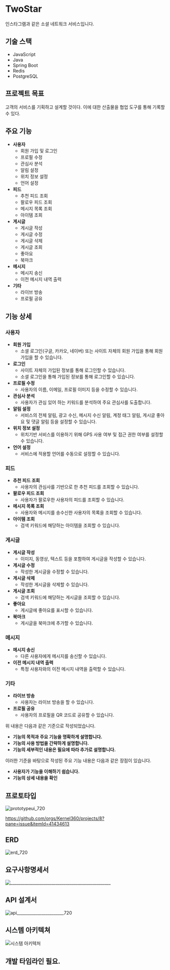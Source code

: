 # TwoStar

인스타그램과 같은 소셜 네트워크 서비스입니다.

## 기술 스택

* JavaScript
* Java 
* Spring Boot
* Redis
* PostgreSQL


## 프로젝트 목표

고객의 서비스를 기획하고 설계할 것이다.
이에 대한 산출물을 협업 도구를 통해 기록할 수 있다.


## 주요 기능

* **사용자**
    * 회원 가입 및 로그인
    * 프로필 수정
    * 관심사 분석
    * 알림 설정
    * 위치 정보 설정
    * 언어 설정
* **피드**
    * 추천 피드 조회
    * 팔로우 피드 조회
    * 메시지 목록 조회
    * 아이템 조회
* **게시글**
    * 게시글 작성
    * 게시글 수정
    * 게시글 삭제
    * 게시글 조회
    * 좋아요
    * 북마크
* **메시지**
    * 메시지 송신
    * 이전 메시지 내역 출력
* **기타**
    * 라이브 방송
    * 프로필 공유

## 기능 상세

### 사용자

* **회원 가입**
    * 소셜 로그인(구글, 카카오, 네이버) 또는 사이트 자체의 회원 가입을 통해 회원 가입을 할 수 있습니다.
* **로그인**
    * 사이트 자체의 가입된 정보를 통해 로그인할 수 있습니다.
    * 소셜 로그인을 통해 가입된 정보를 통해 로그인할 수 있습니다.
* **프로필 수정**
    * 사용자의 이름, 이메일, 프로필 이미지 등을 수정할 수 있습니다.
* **관심사 분석**
    * 사용자가 관심 있어 하는 키워드를 분석하여 주요 관심사를 도출합니다.
* **알림 설정**
    * 서비스의 전체 알림, 광고 수신, 메시지 수신 알림, 계정 태그 알림, 게시글 좋아요 및 댓글 알림 등을 설정할 수 있습니다.
* **위치 정보 설정**
    * 위치기반 서비스를 이용하기 위해 GPS 사용 여부 및 접근 권한 여부를 설정할 수 있습니다.
* **언어 설정**
    * 서비스에 적용할 언어를 수동으로 설정할 수 있습니다.

### 피드

* **추천 피드 조회**
    * 사용자의 관심사를 기반으로 한 추천 피드를 조회할 수 있습니다.
* **팔로우 피드 조회**
    * 사용자가 팔로우한 사용자의 피드를 조회할 수 있습니다.
* **메시지 목록 조회**
    * 사용자와 메시지를 송수신한 사용자의 목록을 조회할 수 있습니다.
* **아이템 조회**
    * 검색 키워드에 해당하는 아이템을 조회할 수 있습니다.

### 게시글

* **게시글 작성**
    * 이미지, 동영상, 텍스트 등을 포함하여 게시글을 작성할 수 있습니다.
* **게시글 수정**
    * 작성한 게시글을 수정할 수 있습니다.
* **게시글 삭제**
    * 작성한 게시글을 삭제할 수 있습니다.
* **게시글 조회**
    * 검색 키워드에 해당하는 게시글을 조회할 수 있습니다.
* **좋아요**
    * 게시글에 좋아요를 표시할 수 있습니다.
* **북마크**
    * 게시글을 북마크에 추가할 수 있습니다.

### 메시지

* **메시지 송신**
    * 다른 사용자에게 메시지를 송신할 수 있습니다.
* **이전 메시지 내역 출력**
    * 특정 사용자와의 이전 메시지 내역을 출력할 수 있습니다.

### 기타

* **라이브 방송**
    * 사용자는 라이브 방송을 할 수 있습니다.
* **프로필 공유**
    * 사용자의 프로필을 QR 코드로 공유할 수 있습니다.


위 내용은 다음과 같은 기준으로 작성되었습니다.

* **기능의 목적과 주요 기능을 명확하게 설명합니다.**
* **기능의 사용 방법을 간략하게 설명합니다.**
* **기능의 세부적인 내용은 필요에 따라 추가로 설명합니다.**

이러한 기준을 바탕으로 작성된 주요 기능 내용은 다음과 같은 장점이 있습니다.

* **사용자가 기능을 이해하기 쉽습니다.**
* **기능의 상세 내용을 확인**

## 프로토타입

![prototypeui_720](https://github.com/Kernel360/boot-up1-twoStar/assets/91066575/ad9371fa-f18d-450e-be0c-504e1158f0fc)

https://github.com/orgs/Kernel360/projects/8?pane=issue&itemId=41434613

## ERD
![erd_720](https://github.com/Kernel360/boot-up1-twoStar/assets/91066575/fcc1e25c-45a6-4f3f-9b90-920b10025eeb)

## 요구사항명세서
![_________________________________________________](https://github.com/Kernel360/boot-up1-twoStar/assets/91066575/9037d812-351c-46d3-821b-500aa2f85c1b)

## API 설계서
![api_______________________720](https://github.com/Kernel360/boot-up1-twoStar/assets/91066575/aae03c8a-e554-4811-af14-2b15bc3c9668)

## 시스템 아키텍쳐
![시스템 아키텍처](https://github.com/Kernel360/boot-up1-twoStar/assets/59242594/c60fa291-826d-4e1b-aad5-d6ca56a6fe94)

## 개발 타임라인 필요.



